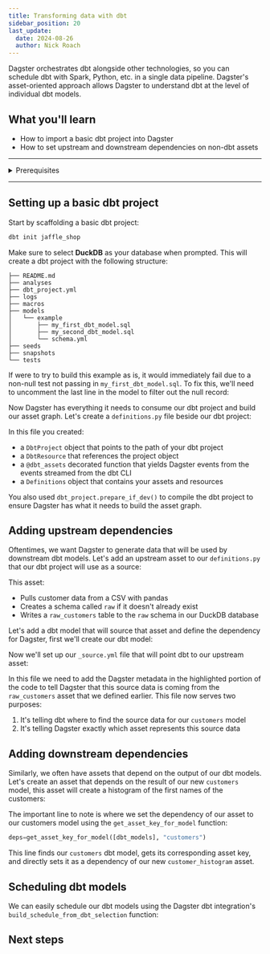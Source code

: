 ```yaml
---
title: Transforming data with dbt
sidebar_position: 20
last_update:
  date: 2024-08-26
  author: Nick Roach
---
```


Dagster orchestrates dbt alongside other technologies, so you can schedule dbt with Spark, Python, etc. in a single data pipeline. Dagster's asset-oriented approach allows Dagster to understand dbt at the level of individual dbt models.

## What you'll learn

- How to import a basic dbt project into Dagster
- How to set upstream and downstream dependencies on non-dbt assets

---

<details>
  <summary>Prerequisites</summary>

To follow the steps in this guide, you'll need:

- a basic understanding of dbt, DuckDB, and Dagster concepts such as assets and resources
- the dbt and DuckDB CLIs installed
- Dagster, DuckDB, `plotly`, `dagster-dbt`, and `dbt-duckdb` Python packages installed
</details>

---

## Setting up a basic dbt project

Start by scaffolding a basic dbt project:

```bash
dbt init jaffle_shop
```

Make sure to select **DuckDB** as your database when prompted. This will create a dbt project with the following structure:

```
├── README.md
├── analyses
├── dbt_project.yml
├── logs
├── macros
├── models
│   └── example
│       ├── my_first_dbt_model.sql
│       ├── my_second_dbt_model.sql
│       └── schema.yml
├── seeds
├── snapshots
└── tests
```

If were to try to build this example as is, it would immediately fail due to a non-null test not passing in `my_first_dbt_model.sql`. To fix this, we'll need to uncomment the last line in the model to filter out the null record:

<CodeExample filePath="guides/etl/transform-dbt/jaffle_shop/models/example/my_first_dbt_model.sql" language="sql" title="Fix my_first_dbt_model.sql failing test" />

Now Dagster has everything it needs to consume our dbt project and build our asset graph. Let's create a `definitions.py` file beside our dbt project:

<CodeExample filePath="guides/etl/transform-dbt/dbt_definitions.py" language="python" title="Importing a dbt project into Dagster" />

In this file you created:

- a `DbtProject` object that points to the path of your dbt project
- a `DbtResource` that references the project object
- a `@dbt_assets` decorated function that yields Dagster events from the events streamed from the dbt CLI
- a `Definitions` object that contains your assets and resources

You also used `dbt_project.prepare_if_dev()` to compile the dbt project to ensure Dagster has what it needs to build the asset graph.

## Adding upstream dependencies

Oftentimes, we want Dagster to generate data that will be used by downstream dbt models. Let's add an upstream asset to our `definitions.py` that our dbt project will use as a source:

<CodeExample filePath="guides/etl/transform-dbt/dbt_definitions_with_upstream.py" language="python" title="Adding an upstream asset to definitions.py" />

This asset:

- Pulls customer data from a CSV with pandas
- Creates a schema called `raw` if it doesn't already exist
- Writes a `raw_customers` table to the `raw` schema in our DuckDB database

Let's add a dbt model that will source that asset and define the dependency for Dagster, first we'll create our dbt model:

<CodeExample filePath="guides/etl/transform-dbt/jaffle_shop/models/example/customers.sql" language="sql" title="customers.sql" />

Now we'll set up our `_source.yml` file that will point dbt to our upstream asset:

<CodeExample filePath="guides/etl/transform-dbt/jaffle_shop/models/example/_source.yml" language="yaml" title="Adding a _source.yml to our dbt project" />

In this file we need to add the Dagster metadata in the highlighted portion of the code to tell Dagster that this source data is coming from the `raw_customers` asset that we defined earlier. This file now serves two purposes:

1. It's telling dbt where to find the source data for our `customers` model
2. It's telling Dagster exactly which asset represents this source data

## Adding downstream dependencies

Similarly, we often have assets that depend on the output of our dbt models. Let's create an asset that depends on the result of our new `customers` model, this asset will create a histogram of the first names of the customers:

<CodeExample filePath="guides/etl/transform-dbt/dbt_definitions_with_downstream.py" language="python" title="Adding an downstream asset to definitions.py" />

The important line to note is where we set the dependency of our asset to our customers model using the `get_asset_key_for_model` function:

```python
deps=get_asset_key_for_model([dbt_models], "customers")
```

This line finds our `customers` dbt model, gets its corresponding asset key, and directly sets it as a dependency of our new `customer_histogram` asset.

## Scheduling dbt models

We can easily schedule our dbt models using the Dagster dbt integration's `build_schedule_from_dbt_selection` function:

<CodeExample filePath="guides/etl/transform-dbt/dbt_definitions_with_schedule.py" language="python" title="Scheduling our dbt models" />

## Next steps

[comment]: <> (TODO: Add link to dbt partitioning guide)